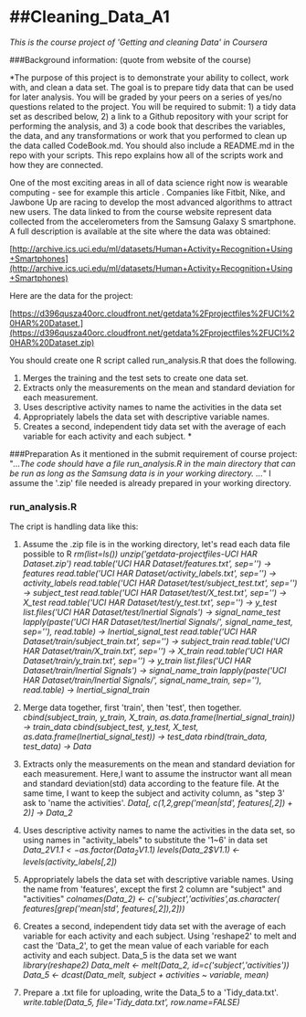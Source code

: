 ##Cleaning_Data_A1
================

*This is the course project of 'Getting and cleaning Data' in Coursera*

###Background information: (quote from website of the course)

*The purpose of this project is to demonstrate your ability to collect, work with, and clean a data set. The goal is to prepare tidy data that can be used for later analysis. You will be graded by your peers on a series of yes/no questions related to the project. You will be required to submit: 1) a tidy data set as described below, 2) a link to a Github repository with your script for performing the analysis, and 3) a code book that describes the variables, the data, and any transformations or work that you performed to clean up the data called CodeBook.md. You should also include a README.md in the repo with your scripts. This repo explains how all of the scripts work and how they are connected.  

One of the most exciting areas in all of data science right now is wearable computing - see for example this article . Companies like Fitbit, Nike, and Jawbone Up are racing to develop the most advanced algorithms to attract new users. The data linked to from the course website represent data collected from the accelerometers from the Samsung Galaxy S smartphone. A full description is available at the site where the data was obtained: 

[http://archive.ics.uci.edu/ml/datasets/Human+Activity+Recognition+Using+Smartphones](http://archive.ics.uci.edu/ml/datasets/Human+Activity+Recognition+Using+Smartphones)

Here are the data for the project: 

[https://d396qusza40orc.cloudfront.net/getdata%2Fprojectfiles%2FUCI%20HAR%20Dataset.](https://d396qusza40orc.cloudfront.net/getdata%2Fprojectfiles%2FUCI%20HAR%20Dataset.zip) 

 You should create one R script called run_analysis.R that does the following. 
1. Merges the training and the test sets to create one data set.
2. Extracts only the measurements on the mean and standard deviation for each measurement. 
3. Uses descriptive activity names to name the activities in the data set
4. Appropriately labels the data set with descriptive variable names. 
5. Creates a second, independent tidy data set with the average of each variable for each activity and each subject. *

###Preparation
As it mentioned in the submit requirement of course project: 
"*...The code should have a file run_analysis.R in the main directory that can be run as long as the Samsung data is in your working directory. ...*"
I assume the '.zip' file needed is already prepared in your working directory.

### run_analysis.R
The cript is handling data like this:

1. Assume the .zip file is in the working directory, let's read each data file possible to R
*rm(list=ls())
unzip('getdata-projectfiles-UCI HAR Dataset.zip')
read.table('UCI HAR Dataset/features.txt', sep='') -> features
read.table('UCI HAR Dataset/activity_labels.txt', sep='') -> activity_labels
read.table('UCI HAR Dataset/test/subject_test.txt', sep='') -> subject_test
read.table('UCI HAR Dataset/test/X_test.txt', sep='') -> X_test
read.table('UCI HAR Dataset/test/y_test.txt', sep='') -> y_test
list.files('UCI HAR Dataset/test/Inertial Signals') -> signal_name_test
lapply(paste('UCI HAR Dataset/test/Inertial Signals/', signal_name_test, sep=''), 
       read.table) -> Inertial_signal_test
read.table('UCI HAR Dataset/train/subject_train.txt', sep='') -> subject_train
read.table('UCI HAR Dataset/train/X_train.txt', sep='') -> X_train
read.table('UCI HAR Dataset/train/y_train.txt', sep='') -> y_train
list.files('UCI HAR Dataset/train/Inertial Signals') -> signal_name_train
lapply(paste('UCI HAR Dataset/train/Inertial Signals/', signal_name_train, sep=''), 
       read.table) -> Inertial_signal_train*

2. Merge data together, first 'train', then 'test', then together.
*cbind(subject_train, y_train, X_train, as.data.frame(Inertial_signal_train)) -> 
    train_data
cbind(subject_test, y_test, X_test, as.data.frame(Inertial_signal_test)) -> 
    test_data
rbind(train_data, test_data) -> Data*

3. Extracts only the measurements on the mean and standard deviation for each measurement. Here,I want to assume the instructor want all mean and standard deviation(std) data according to the feature file. At the same time, I want to keep the subject and activity column, as "step 3' ask to 'name the activities'.
*Data[, c(1,2,grep('mean|std', features[,2]) + 2)] -> Data_2*

4. Uses descriptive activity names to name the activities in the data set, so using names in "activity_labels" to substitute the '1~6' in data set
*Data_2$V1.1 <- as.factor(Data_2$V1.1)
levels(Data_2$V1.1) <- levels(activity_labels[,2])*

5. Appropriately labels the data set with descriptive variable names. Using the name from 'features', except the first 2 column are "subject" and "activities"
*colnames(Data_2) <- c('subject','activities',as.character(
    features[grep('mean|std', features[,2]),2]))*

6. Creates a second, independent tidy data set with the average of each variable for each activity and each subject. Using 'reshape2' to melt and cast the 'Data_2', to get the mean value of each variable for each activity and each subject. Data_5 is the data set we want
*library(reshape2)
Data_melt <- melt(Data_2, id=c('subject','activities'))
Data_5 <- dcast(Data_melt, subject + activities ~ variable, mean)*

7. Prepare a .txt file for uploading, write the Data_5 to a 'Tidy_data.txt'.
*write.table(Data_5, file='Tidy_data.txt', row.name=FALSE)*













